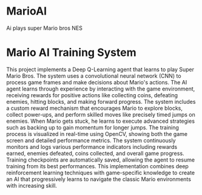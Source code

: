 # MarioAI
Ai plays super Mario bros NES

# Mario AI Training System

This project implements a Deep Q-Learning agent that learns to play Super Mario Bros. The system uses a convolutional neural network (CNN) to process game frames and make decisions about Mario's actions. The AI agent learns through experience by interacting with the game environment, receiving rewards for positive actions like collecting coins, defeating enemies, hitting blocks, and making forward progress. The system includes a custom reward mechanism that encourages Mario to explore blocks, collect power-ups, and perform skilled moves like precisely timed jumps on enemies. When Mario gets stuck, he learns to execute advanced strategies such as backing up to gain momentum for longer jumps. The training process is visualized in real-time using OpenCV, showing both the game screen and detailed performance metrics. The system continuously monitors and logs various performance indicators including rewards earned, enemies defeated, coins collected, and overall game progress. Training checkpoints are automatically saved, allowing the agent to resume training from its best performances. This implementation combines deep reinforcement learning techniques with game-specific knowledge to create an AI that progressively learns to navigate the classic Mario environments with increasing skill.
